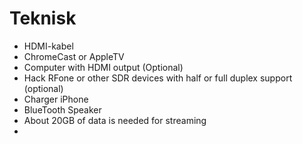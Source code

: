 # Teknisk

* HDMI-kabel
* ChromeCast or AppleTV
* Computer with HDMI output (Optional)
* Hack RFone or other SDR devices with half or full duplex support (optional)
* Charger iPhone
* BlueTooth Speaker
* About 20GB of data is needed for streaming
* 
